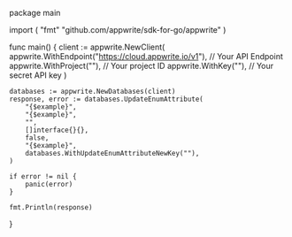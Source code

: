 package main

import (
    "fmt"
	"github.com/appwrite/sdk-for-go/appwrite"
)

func main() {
	client := appwrite.NewClient(
        appwrite.WithEndpoint("https://cloud.appwrite.io/v1"), // Your API Endpoint
        appwrite.WithProject(""), // Your project ID
        appwrite.WithKey(""), // Your secret API key
    )

    databases := appwrite.NewDatabases(client)
    response, error := databases.UpdateEnumAttribute(
        "{$example}",
        "{$example}",
        "",
        []interface{}{},
        false,
        "{$example}",
        databases.WithUpdateEnumAttributeNewKey(""),
    )

    if error != nil {
        panic(error)
    }

    fmt.Println(response)
}
